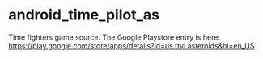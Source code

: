# android_time_pilot_as

Time fighters game source. The Google Playstore entry is here:
https://play.google.com/store/apps/details?id=us.ttyl.asteroids&hl=en_US
